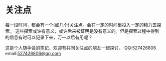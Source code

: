 # 关注点

每一段时间，都会有一个(或几个)关注点。会在一定的时间里投入一定的精力去探索。
这些探索或许有意义，或许后来被证明是没有意义的。但是探索过程中得到的信息有时可以记录下来，万一以后有用呢？


这是个人随手做的笔记，欢迎有共同关注点的朋友一起探讨。
QQ:527426806    email:527426806@qq.com
